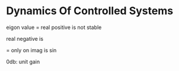 # Dynamics Of Controlled Systems



eigon value
= real positive is not stable

real negative is 

= only on imag is sin



0db: unit gain

